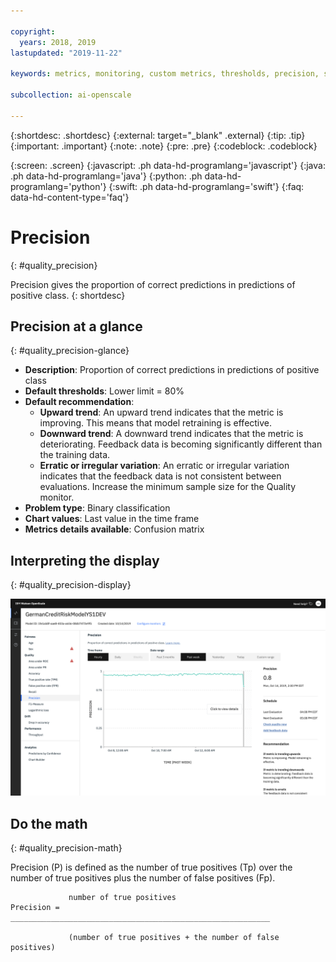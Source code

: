 ```yaml
---

copyright:
  years: 2018, 2019
lastupdated: "2019-11-22"

keywords: metrics, monitoring, custom metrics, thresholds, precision, score, schedule, recommendation

subcollection: ai-openscale

---
```


{:shortdesc: .shortdesc}
{:external: target="_blank" .external}
{:tip: .tip}
{:important: .important}
{:note: .note}
{:pre: .pre}
{:codeblock: .codeblock}

{:screen: .screen}
{:javascript: .ph data-hd-programlang='javascript'}
{:java: .ph data-hd-programlang='java'}
{:python: .ph data-hd-programlang='python'}
{:swift: .ph data-hd-programlang='swift'}
{:faq: data-hd-content-type='faq'}

# Precision
{: #quality_precision}

Precision gives the proportion of correct predictions in predictions of positive class.
{: shortdesc}

## Precision at a glance
{: #quality_precision-glance}

- **Description**: Proportion of correct predictions in predictions of positive class
- **Default thresholds**: Lower limit = 80%
- **Default recommendation**:
   - **Upward trend**: An upward trend indicates that the metric is improving. This means that model retraining is effective.
   - **Downward trend**: A downward trend indicates that the metric is deteriorating. Feedback data is becoming significantly different than the training data.
   - **Erratic or irregular variation**: An erratic or irregular variation indicates that the feedback data is not consistent between evaluations. Increase the minimum sample size for the Quality monitor.
- **Problem type**: Binary classification
- **Chart values**: Last value in the time frame
- **Metrics details available**: Confusion matrix

## Interpreting the display
{: #quality_precision-display}

![the Precision chart is displayed.](images/wos-quality-precision.png)

## Do the math
{: #quality_precision-math}

Precision (P) is defined as the number of true positives (Tp) over the number of true positives plus the number of false positives (Fp).


```
             number of true positives
Precision =  __________________________________________________________

             (number of true positives + the number of false positives)
```